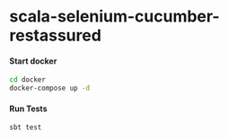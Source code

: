 # scala-selenium-cucumber-restassured

#### Start docker

```sh
cd docker
docker-compose up -d
```

#### Run Tests

```sh
sbt test
```